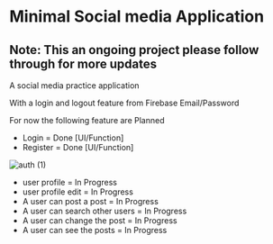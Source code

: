 # Minimal Social media Application
## Note: This an ongoing project please follow through for more updates

A social media practice application

With a login and logout feature from Firebase Email/Password

For now the following feature are Planned
 - Login = Done [UI/Function]
 - Register = Done [UI/Function]
   
![auth (1)](https://github.com/cyber111/social_media_app/assets/28974382/64e5e5a1-3d4d-49fe-b111-ae05ef97685d)

 - user profile = In Progress
 - user profile edit = In Progress
 - A user can post a post = In Progress
 - A user can search other users = In Progress
 - A user can change the post = In Progress
 - A user can see the posts = In Progress
